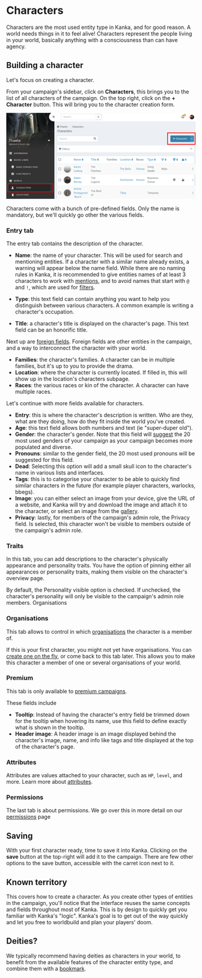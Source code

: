 # Characters

Characters are the most used entity type in Kanka, and for good reason. A world needs things in it to feel alive! Characters represent the people living in your world, basically anything with a consciousness than can have agency.

## Building a character

Let's focus on creating a character.

From your campaign's sidebar, click on **Characters**, this brings you to the list of all characters of the campaign. On the top right, click on the **+ Character** button. This will bring you to the character creation form.

![Creating a character](img/characters-create.png)

Characters come with a bunch of pre-defined fields. Only the name is mandatory, but we'll quickly go other the various fields.

### Entry tab

The entry tab contains the description of the character.

* **Name**: the name of your character. This will be used for search and mentioning entities. If a character with a similar name already exists, a warning will appear below the name field. While there are no naming rules in Kanka, it is recommended to give entities names of at least 3 characters to work with [mentions](/features/mentions), and to avoid names that start with `@` and `!`, which are used for [filters](/advanced/filters).

* **Type**: this text field can contain anything you want to help you distinguish between various characters. A common example is writing a character's occupation.

* **Title**: a character's title is displayed on the character's page. This text field can be an honorific title.

Next up are [foreign fields](/entities/foreign-fields). Foreign fields are other entities in the campaign, and a way to interconnect the character with your world.

* **Families**: the character's families. A character can be in multiple families, but it's up to you to provide the drama.
* **Location**: where the character is currently located. If filled in, this will show up in the location's characters subpage.
* **Races**: the various races or kin of the character. A character can have multiple races.

Let's continue with more fields available for characters.

* **Entry**: this is where the character's description is written. Who are they, what are they doing, how do they fit inside the world you've created.
* **Age**: this text field allows both numbers and text (ie "super-duper old").
* **Gender**: the character's gender. Note that this field will [suggest](/features/suggestions) the 20 most used genders of your campaign as your campaign becomes more populated and diverse.
* **Pronouns**: similar to the gender field, the 20 most used pronouns will be suggested for this field.
* **Dead**: Selecting this option will add a small skull icon to the character's name in various lists and interfaces.
* **Tags**: this is to categorise your character to be able to quickly find similar characters in the future (for example player characters, warlocks, bbegs).
* **Image**: you can either select an image from your device,  give the URL of a website, and Kanka will try and download the image and attach it to the character, or select an image from the [gallery](/features/campaigns/gallery).
* **Privacy**: lastly, for members of the campaign's admin role, the Privacy field. Is selected, this character won't be visible to members outside of the campaign's admin role.


### Traits

In this tab, you can add descriptions to the character's physically appearance and personality traits. You have the option of pinning either all appearances or personality traits, making them visible on the character's overview page.

By default, the Personality visible option is checked. If unchecked, the character's personality will only be visible to the campaign's admin role members.
Organisations


### Organisations

This tab allows to control in which [organisations](/entities/organisations) the character is a member of.

If this is your first character, you might not yet have organisations. You can [create one on the fly](/features/quick-creator), or come back to this tab later. This allows you to make this character a member of one or several organisations of your world.

### Premium

This tab is only available to [premium campaigns](https://kanka.io/premium).

These fields include

* **Tooltip**: Instead of having the character's entry field be trimmed down for the tooltip when hovering its name, use this field to define exactly what is shown in the tooltip.
* **Header image**: A header image is an image displayed behind the character's image, name, and info like tags and title displayed at the top of the character's page.


### Attributes

Attributes are values attached to your character, such as `HP`, `level`, and more. Learn more about [attributes](/features/attributes).

### Permissions

The last tab is about permissions. We go over this in more detail on our [permissions](/features/permissions) page

## Saving

With your first character ready, time to save it into Kanka. Clicking on the **save** button at the top-right will add it to the campaign. There are few other options to the save button, accessible with the carret icon next to it.


## Known territory

This covers how to create a character. As you create other types of entities in the campaign, you'll notice that the interface reuses the same concepts and fields throughout most of Kanka. This is by design to quickly get you familiar with Kanka's "logic". Kanka's goal is to get out of the way quickly and let you free to worldbuild and plan your players' doom.

## Deities?

We typically recommend having deities as characters in your world, to benefit from the available features of the character entity type, and combine them with a [bookmark](/advanced/bookmarks).
